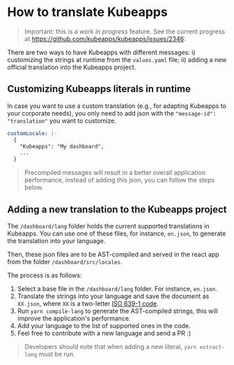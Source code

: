 # How to translate Kubeapps

> Important: this is a _work in progress_ feature. See the current progress at https://github.com/kubeapps/kubeapps/issues/2346:

There are two ways to have Kubeapps with different messages: i) customizing the strings at runtime from the `values.yaml` file; ii) adding a new official translation into the Kubeapps project.

## Customizing Kubeapps literals in runtime

In case you want to use a custom translation (e.g., for adapting Kubeapps to your corporate needs), you only need to add json with the `"message-id": "translation"` you want to customize.

```yaml
customLocale: |-
  {
    "Kubeapps": "My dashboard",
    ...
  }
```

> Precompiled messages will result in a better overall application performance, instead of adding this json, you can follow the steps below.

## Adding a new translation to the Kubeapps project

The `/dashboard/lang` folder holds the current supported translations in Kubeapps. You can use one of these files, for instance, `en.json`, to generate the translation into your language.

Then, these json files are to be AST-compiled and served in the react app from the folder `/dashboard/src/locales`.

The process is as follows:

1. Select a base file in the `/dashboard/lang` folder. For instance, `en.json`.
2. Translate the strings into your language and save the document as `XX.json`, where `XX` is a two-letter [ISO 639-1 code](https://en.wikipedia.org/wiki/List_of_ISO_639-1_codes).
3. Run `yarn compile-lang` to generate the AST-compiled strings, this will improve the application's performance.
4. Add your language to the list of supported ones in the code.
5. Feel free to contribute with a new language and send a PR :)

> Developers should note that when adding a new literal, `yarn extract-lang` must be run.

